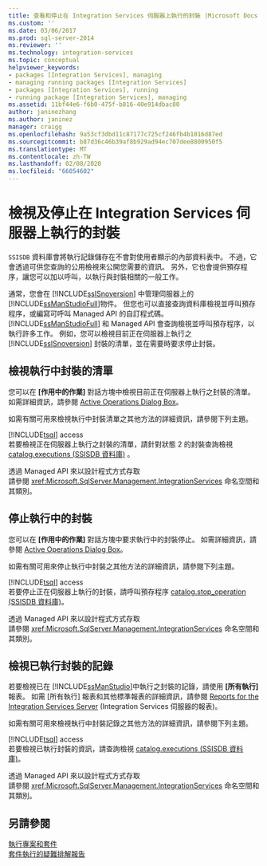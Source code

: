```yaml
---
title: 查看和停止在 Integration Services 伺服器上執行的封裝 |Microsoft Docs
ms.custom: ''
ms.date: 03/06/2017
ms.prod: sql-server-2014
ms.reviewer: ''
ms.technology: integration-services
ms.topic: conceptual
helpviewer_keywords:
- packages [Integration Services], managing
- managing running packages [Integration Services]
- packages [Integration Services], running
- running package [Integration Services], managing
ms.assetid: 11bf44e6-f6b0-475f-b816-40e914dbac80
author: janinezhang
ms.author: janinez
manager: craigg
ms.openlocfilehash: 9a53cf3dbd11c87177c725cf246fb4b1016d87ed
ms.sourcegitcommit: b87d36c46b39af8b929ad94ec707dee8800950f5
ms.translationtype: MT
ms.contentlocale: zh-TW
ms.lasthandoff: 02/08/2020
ms.locfileid: "66054602"
---
```

# <a name="viewing-and-stopping-packages-running-on-the-integration-services-server"></a>檢視及停止在 Integration Services 伺服器上執行的封裝
  
  `SSISDB` 資料庫會將執行記錄儲存在不會對使用者顯示的內部資料表中。 不過，它會透過可供您查詢的公用檢視來公開您需要的資訊。 另外，它也會提供預存程序，讓您可以加以呼叫，以執行與封裝相關的一般工作。  
  
 通常，您會在 [!INCLUDE[ssISnoversion](../includes/ssisnoversion-md.md)] 中管理伺服器上的 [!INCLUDE[ssManStudioFull](../includes/ssmanstudiofull-md.md)]物件。 但您也可以直接查詢資料庫檢視並呼叫預存程序，或編寫可呼叫 Managed API 的自訂程式碼。 [!INCLUDE[ssManStudioFull](../includes/ssmanstudiofull-md.md)] 和 Managed API 會查詢檢視並呼叫預存程序，以執行許多工作。 例如，您可以檢視目前正在伺服器上執行之 [!INCLUDE[ssISnoversion](../includes/ssisnoversion-md.md)] 封裝的清單，並在需要時要求停止封裝。  
  
## <a name="viewing-the-list-of-running-packages"></a>檢視執行中封裝的清單  
 您可以在 **[作用中的作業]** 對話方塊中檢視目前正在伺服器上執行之封裝的清單。 如需詳細資訊，請參閱 [Active Operations Dialog Box](../../2014/integration-services/active-operations-dialog-box.md)。  
  
 如需有關可用來檢視執行中封裝清單之其他方法的詳細資訊，請參閱下列主題。  
  
 [!INCLUDE[tsql](../includes/tsql-md.md)] access  
 若要檢視正在伺服器上執行之封裝的清單，請針對狀態 2 的封裝查詢檢視 [catalog.executions &#40;SSISDB 資料庫&#41;](/sql/integration-services/system-views/catalog-executions-ssisdb-database) 。  
  
 透過 Managed API 來以設計程式方式存取  
 請參閱 <xref:Microsoft.SqlServer.Management.IntegrationServices> 命名空間和其類別。  
  
## <a name="stopping-a-running-package"></a>停止執行中的封裝  
 您可以在 **[作用中的作業]** 對話方塊中要求執行中的封裝停止。 如需詳細資訊，請參閱 [Active Operations Dialog Box](../../2014/integration-services/active-operations-dialog-box.md)。  
  
 如需有關可用來停止執行中封裝之其他方法的詳細資訊，請參閱下列主題。  
  
 [!INCLUDE[tsql](../includes/tsql-md.md)] access  
 若要停止正在伺服器上執行的封裝，請呼叫預存程序 [catalog.stop_operation &#40;SSISDB 資料庫&#41;](/sql/integration-services/system-stored-procedures/catalog-stop-operation-ssisdb-database)。  
  
 透過 Managed API 來以設計程式方式存取  
 請參閱 <xref:Microsoft.SqlServer.Management.IntegrationServices> 命名空間和其類別。  
  
## <a name="viewing-the-history-of-packages-that-have-run"></a>檢視已執行封裝的記錄  
 若要檢視已在 [!INCLUDE[ssManStudio](../includes/ssmanstudio-md.md)]中執行之封裝的記錄，請使用 **[所有執行]** 報表。 如需 [所有執行]  報表和其他標準報表的詳細資訊，請參閱 [Reports for the Integration Services Server](../../2014/integration-services/reports-for-the-integration-services-server.md) (Integration Services 伺服器的報表)。  
  
 如需有關可用來檢視執行中封裝記錄之其他方法的詳細資訊，請參閱下列主題。  
  
 [!INCLUDE[tsql](../includes/tsql-md.md)] access  
 若要檢視已執行封裝的資訊，請查詢檢視 [catalog.executions &#40;SSISDB 資料庫&#41;](/sql/integration-services/system-views/catalog-executions-ssisdb-database)。  
  
 透過 Managed API 來以設計程式方式存取  
 請參閱 <xref:Microsoft.SqlServer.Management.IntegrationServices> 命名空間和其類別。  
  
## <a name="see-also"></a>另請參閱  
 [執行專案和套件](packages/run-integration-services-ssis-packages.md)   
 [套件執行的疑難排解報告](troubleshooting/troubleshooting-reports-for-package-execution.md)  
  
  
